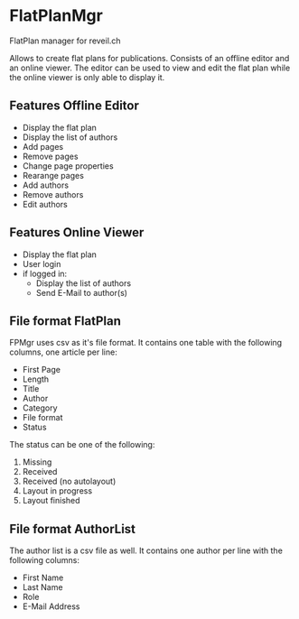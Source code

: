 # FlatPlanMgr
FlatPlan manager for reveil.ch

Allows to create flat plans for publications. Consists of an offline editor and an online viewer. The editor can be used to view and edit the flat plan while the online viewer is only able to display it.

## Features Offline Editor

 - Display the flat plan
 - Display the list of authors
 - Add pages
 - Remove pages
 - Change page properties
 - Rearange pages
 - Add authors
 - Remove authors
 - Edit authors

## Features Online Viewer

 - Display the flat plan
 - User login
 - if logged in:
	- Display the list of authors
	- Send E-Mail to author(s)

## File format FlatPlan
FPMgr uses csv as it's file format. It contains one table with the following columns, one article per line:

 - First Page
 - Length
 - Title
 - Author
 - Category
 - File format
 - Status

The status can be one of the following:
 1. Missing
 2. Received
 3. Received (no autolayout)
 4. Layout in progress
 5. Layout finished

## File format AuthorList
The author list is a csv file as well. It contains one author per line with the following columns:

- First Name
- Last Name
- Role
- E-Mail Address
